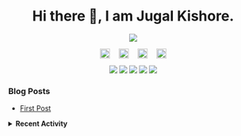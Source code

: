 <h1 align="center">Hi there 👋, I am Jugal Kishore.</h1>
<!--<p align="center"><img src="https://komarev.com/ghpvc/?username=crazyuploader" /></p>-->
<p align="center"><img src="https://readme-stats.jugalkishore.me/api?username=crazyuploader&title_color=333&text_color=777" /></p>
<p align="center">
    <a href="https://dev.to/crazyuploader" target="blank"><img align="center" src="https://cdn.jsdelivr.net/npm/simple-icons@3.0.1/icons/dev-dot-to.svg" alt="Jugal Kishore" height="20" width="20" /></a>&emsp;
    <a href="https://twitter.com/crazyjugal" target="blank"><img align="center" src="https://cdn.jsdelivr.net/npm/simple-icons@3.0.1/icons/twitter.svg" alt="kingokings" height="20" width="20" /></a>&emsp;
    <a href="https://linkedin.com/in/crazyuploader" target="blank"><img align="center" src="https://cdn.jsdelivr.net/npm/simple-icons@3.0.1/icons/linkedin.svg" alt="Jugal Kishore" height="20" width="20" /></a>&emsp;
    <a href="https://facebook.com/profile.php?id=100051213879144" target="blank"><img align="center" src="https://cdn.jsdelivr.net/npm/simple-icons@3.0.1/icons/facebook.svg" alt="Jugal Kishore" height="20" width="20" /></a>
</p>
<p align="center">
    <img src="https://badges.pufler.dev/visits/crazyuploader/crazyuploader?style=flat-square&color=black&logo=github">
    <img src="https://badges.pufler.dev/years/crazyuploader?style=flat-square&color=black&logo=github">
    <img src="https://badges.pufler.dev/repos/crazyuploader?style=flat-square&color=black&logo=github">
    <img src="https://badges.pufler.dev/gists/crazyuploader?style=flat-square&color=black&logo=github">
    <img src="https://badges.pufler.dev/commits/monthly/crazyuploader?style=flat-square&color=black&logo=github">
</p>

### Blog Posts

<!-- BLOG-POST-LIST:START -->
- [First Post](https://jugalkishore.me/posts/first-post/)
<!-- BLOG-POST-LIST:END -->

<details>
    <summary><b>Recent Activity</b></summary>

<!--START_SECTION:activity-->
1. ❗️ Opened issue [#3281](https://github.com/topjohnwu/Magisk/issues/3281) in [topjohnwu/Magisk](https://github.com/topjohnwu/Magisk)
2. 🎉 Merged PR [#37](https://github.com/crazyuploader/Covid19/pull/37) in [crazyuploader/Covid19](https://github.com/crazyuploader/Covid19)
3. 🎉 Merged PR [#26](https://github.com/crazyuploader/Android_Test_Apps/pull/26) in [crazyuploader/Android_Test_Apps](https://github.com/crazyuploader/Android_Test_Apps)
4. 🎉 Merged PR [#35](https://github.com/crazyuploader/Covid19/pull/35) in [crazyuploader/Covid19](https://github.com/crazyuploader/Covid19)
5. 🎉 Merged PR [#25](https://github.com/crazyuploader/Android_Test_Apps/pull/25) in [crazyuploader/Android_Test_Apps](https://github.com/crazyuploader/Android_Test_Apps)
<!--END_SECTION:activity-->
</details>

<!--<p align="center"><img src="https://quotes-github-readme.vercel.app/api?type=horizontal" /></p>-->
